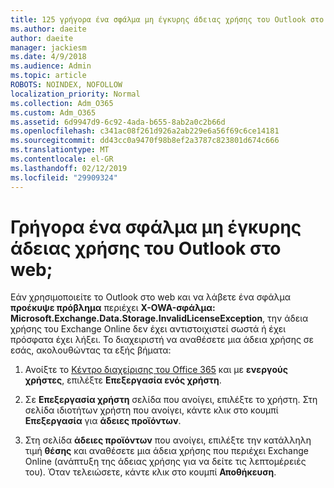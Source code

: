 ```yaml
---
title: 125 γρήγορα ένα σφάλμα μη έγκυρης άδειας χρήσης του Outlook στο web;
ms.author: daeite
author: daeite
manager: jackiesm
ms.date: 4/9/2018
ms.audience: Admin
ms.topic: article
ROBOTS: NOINDEX, NOFOLLOW
localization_priority: Normal
ms.collection: Adm_O365
ms.custom: Adm_O365
ms.assetid: 6d9947d9-6c92-4ada-b655-8ab2a0c2b66d
ms.openlocfilehash: c341ac08f261d926a2ab229e6a56f69c6ce14181
ms.sourcegitcommit: dd43cc0a9470f98b8ef2a3787c823801d674c666
ms.translationtype: MT
ms.contentlocale: el-GR
ms.lasthandoff: 02/12/2019
ms.locfileid: "29909324"
---
```

# <a name="getting-an-invalid-license-error-in-outlook-on-the-web"></a>Γρήγορα ένα σφάλμα μη έγκυρης άδειας χρήσης του Outlook στο web;

Εάν χρησιμοποιείτε το Outlook στο web και να λάβετε ένα σφάλμα **προέκυψε πρόβλημα** περιέχει **X-OWA-σφάλμα: Microsoft.Exchange.Data.Storage.InvalidLicenseException**, την άδεια χρήσης του Exchange Online δεν έχει αντιστοιχιστεί σωστά ή έχει πρόσφατα έχει λήξει. Το διαχειριστή να αναθέσετε μια άδεια χρήσης σε εσάς, ακολουθώντας τα εξής βήματα:
  
1. Ανοίξτε το [Κέντρο διαχείρισης του Office 365](https://portal.office.com/adminportal/home#/homepage) και με **ενεργούς χρήστες**, επιλέξτε **Επεξεργασία ενός χρήστη**.
    
2. Σε **Επεξεργασία χρήστη** σελίδα που ανοίγει, επιλέξτε το χρήστη. Στη σελίδα ιδιοτήτων χρήστη που ανοίγει, κάντε κλικ στο κουμπί **Επεξεργασία** για **άδειες προϊόντων**.
    
3. Στη σελίδα **άδειες προϊόντων** που ανοίγει, επιλέξτε την κατάλληλη τιμή **θέσης** και αναθέσετε μια άδεια χρήσης που περιέχει Exchange Online (ανάπτυξη της άδειας χρήσης για να δείτε τις λεπτομέρειές του). Όταν τελειώσετε, κάντε κλικ στο κουμπί **Αποθήκευση**.
    

